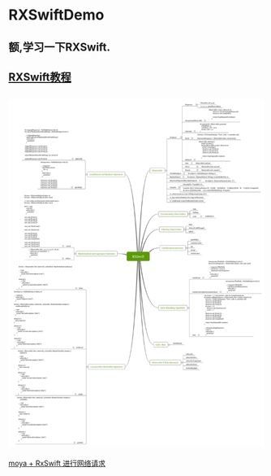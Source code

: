 # RXSwiftDemo
额,学习一下RXSwift.
---
[RXSwift教程](http://blog.csdn.net/wo190096/article/details/54708283)
---
![RXSwift教程图片1](./SWIFT_RX_RAC_Demo/imgs/1469692109357306.png)
---
[moya + RxSwift 进行网络请求](http://blog.csdn.net/Three_Zhang/article/details/61923164)
